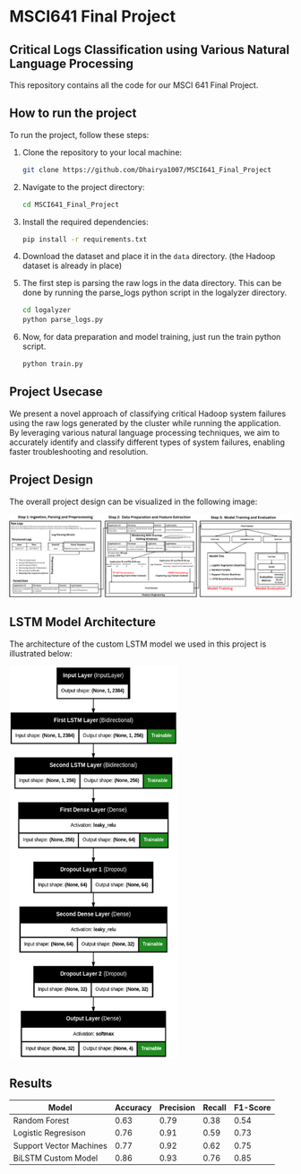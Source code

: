 # MSCI641 Final Project
## Critical Logs Classification using Various Natural Language Processing

This repository contains all the code for our MSCI 641 Final Project.

## How to run the project

To run the project, follow these steps:

1. Clone the repository to your local machine:

    ```bash
    git clone https://github.com/Dhairya1007/MSCI641_Final_Project
    ```

2. Navigate to the project directory:

    ```bash
    cd MSCI641_Final_Project
    ```

3. Install the required dependencies:

    ```bash
    pip install -r requirements.txt
    ```

4. Download the dataset and place it in the `data` directory. (the Hadoop dataset is already in place)

5. The first step is parsing the raw logs in the data directory. This can be done by running the parse_logs python script in the logalyzer directory.

    ```bash
    cd logalyzer
    python parse_logs.py
    ```

6. Now, for data preparation and model training, just run the train python script.

    ```bash
    python train.py
    ```

## Project Usecase

We present a novel approach of classifying critical Hadoop system failures using the raw logs generated by the cluster while running the application. By leveraging various natural language processing techniques, we aim to accurately identify and classify different types of system failures, enabling faster troubleshooting and resolution.

## Project Design

The overall project design can be visualized in the following image:

![Project Design](images/overall_design.png)

## LSTM Model Architecture

The architecture of the custom LSTM model we used in this project is illustrated below:

<img src="images/model_architecture.png" alt="LSTM Model Architecture" width="300" height="700"/>

## Results

| Model | Accuracy | Precision | Recall | F1-Score |
|-------|----------|-----------|--------|----------|
| Random Forest   | 0.63     | 0.79      | 0.38   | 0.54     |
| Logistic Regresison    | 0.76     | 0.91      | 0.59   | 0.73     |
| Support Vector Machines   | 0.77     | 0.92      | 0.62   | 0.75     |
| BiLSTM Custom Model  | 0.86     | 0.93      | 0.76   | 0.85     |


